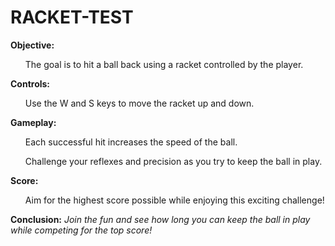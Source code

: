 <h1>RACKET-TEST</h1>

<b>Objective: </b>
<ol> The goal is to hit a ball back using a racket controlled by the player.</ol>
<b>Controls:</b>
<ol> Use the W and S keys to move the racket up and down.</ol>
<b>Gameplay:</b>
<ol> Each successful hit increases the speed of the ball.</ol>
<ol> Challenge your reflexes and precision as you try to keep the ball in play.</ol>
<b>Score: </b>
<ol> Aim for the highest score possible while enjoying this exciting challenge!</ol> 

<b>Conclusion:</b> 
<i>Join the fun and see how long you can keep the ball in play while competing for the top score!</i>
